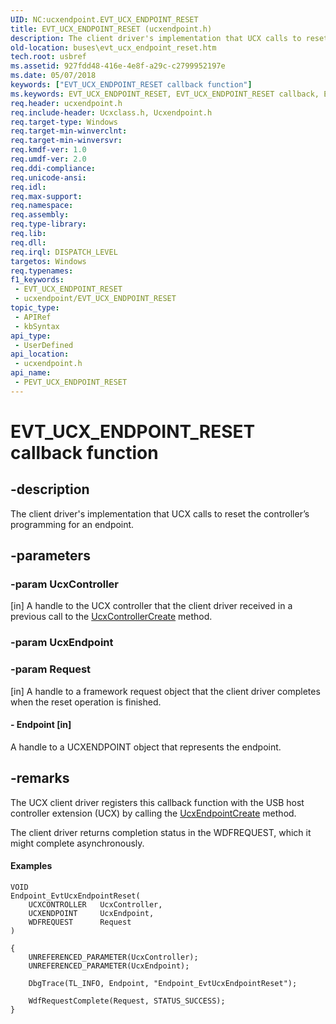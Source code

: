 ```yaml
---
UID: NC:ucxendpoint.EVT_UCX_ENDPOINT_RESET
title: EVT_UCX_ENDPOINT_RESET (ucxendpoint.h)
description: The client driver's implementation that UCX calls to reset the controller’s programming for an endpoint.
old-location: buses\evt_ucx_endpoint_reset.htm
tech.root: usbref
ms.assetid: 927fdd48-416e-4e8f-a29c-c2799952197e
ms.date: 05/07/2018
keywords: ["EVT_UCX_ENDPOINT_RESET callback function"]
ms.keywords: EVT_UCX_ENDPOINT_RESET, EVT_UCX_ENDPOINT_RESET callback, EvtUcxEndpointReset, EvtUcxEndpointReset callback function [Buses], PEVT_UCX_ENDPOINT_RESET, PEVT_UCX_ENDPOINT_RESET callback function pointer [Buses], buses.evt_ucx_endpoint_reset, ucxendpoint/EvtUcxEndpointReset
req.header: ucxendpoint.h
req.include-header: Ucxclass.h, Ucxendpoint.h
req.target-type: Windows
req.target-min-winverclnt: 
req.target-min-winversvr: 
req.kmdf-ver: 1.0
req.umdf-ver: 2.0
req.ddi-compliance: 
req.unicode-ansi: 
req.idl: 
req.max-support: 
req.namespace: 
req.assembly: 
req.type-library: 
req.lib: 
req.dll: 
req.irql: DISPATCH_LEVEL
targetos: Windows
req.typenames: 
f1_keywords:
 - EVT_UCX_ENDPOINT_RESET
 - ucxendpoint/EVT_UCX_ENDPOINT_RESET
topic_type:
 - APIRef
 - kbSyntax
api_type:
 - UserDefined
api_location:
 - ucxendpoint.h
api_name:
 - PEVT_UCX_ENDPOINT_RESET
---
```


# EVT_UCX_ENDPOINT_RESET callback function


## -description

The client driver's implementation that UCX calls to reset the controller’s programming for an endpoint.

## -parameters

### -param UcxController 

[in]
 A handle to the UCX controller that the client driver received in a previous call to  the <a href="https://docs.microsoft.com/previous-versions/windows/hardware/drivers/mt188033(v=vs.85)">UcxControllerCreate</a> method.

### -param UcxEndpoint

### -param Request 

[in]
A handle to a framework request object that the client driver completes when the reset operation is finished.


#### - Endpoint [in]

A handle to a UCXENDPOINT object that represents the endpoint.

## -remarks

The UCX client driver registers this callback function with the USB host controller extension (UCX) by calling the <a href="https://docs.microsoft.com/windows-hardware/drivers/ddi/ucxendpoint/nf-ucxendpoint-ucxendpointcreate">UcxEndpointCreate</a>
 method.

The client driver returns completion status in the WDFREQUEST, which it might complete
    asynchronously.


#### Examples


```
VOID
Endpoint_EvtUcxEndpointReset(
    UCXCONTROLLER   UcxController,
    UCXENDPOINT     UcxEndpoint,
    WDFREQUEST      Request
)

{
    UNREFERENCED_PARAMETER(UcxController);
    UNREFERENCED_PARAMETER(UcxEndpoint);

    DbgTrace(TL_INFO, Endpoint, "Endpoint_EvtUcxEndpointReset");

    WdfRequestComplete(Request, STATUS_SUCCESS);
}
```


